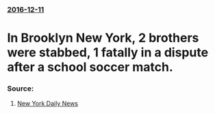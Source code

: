 ### [2016-12-11](/news/2016/12/11/index.md)

#  In Brooklyn New York, 2 brothers were stabbed, 1 fatally in a dispute after a school soccer match. 




### Source:

1. [New York Daily News](http://www.nydailynews.com/new-york/brooklyn/suspect-slays-man-wounds-vic-brother-nyc-soccer-game-article-1.2906865)
